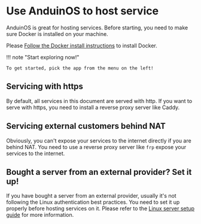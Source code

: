 # Use AnduinOS to host service

AnduinOS is great for hosting services. Before starting, you need to make sure Docker is installed on your machine.

Please [Follow the Docker install instructions](../Applications/Development/Docker/Docker.md) to install Docker.

!!! note "Start exploring now!"

    To get started, pick the app from the menu on the left!

## Servicing with https

By default, all services in this document are served with http. If you want to serve with https, you need to install a reverse proxy server like Caddy.

## Servicing external customers behind NAT

Obviously, you can't expose your services to the internet directly if you are behind NAT. You need to use a reverse proxy server like `frp` expose your services to the internet.

## Bought a server from an external provider? Set it up!

If you have bought a server from an external provider, usually it's not following the Linux authentication best practices. You need to set it up properly before hosting services on it. Please refer to the [Linux server setup guide](./Linux.md) for more information.
